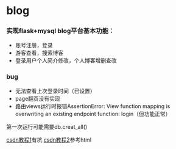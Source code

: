 # blog

### 实现flask+mysql blog平台基本功能：
- 账号注册，登录
- 游客查看，搜索博客
- 登录用户个人简介修改，个人博客增删查改

### bug
- 无法查看上次登录时间（已设置）
- page翻页没有实现
- 路由views运行时报错AssertionError: View function mapping is overwriting an existing endpoint function: login（但功能正常）

第一次运行可能需要db.creat_all()

[csdn教程1](https://blog.csdn.net/u014793102/column/info/33918)有坑
[csdn教程2](https://blog.csdn.net/yz764127031/article/details/77943775)参考html
